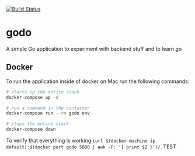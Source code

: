 [![Build Status](https://travis-ci.org/kuriouslabs/godo.svg?branch=master)](https://travis-ci.org/kuriouslabs/godo)

# godo
A simple Go application to experiment with backend stuff and to learn go

## Docker
To run the application inside of docker on Mac run the following commands:

```bash
# starts up the entire stack
docker-compose up -d

# run a command in the container
docker-compose run --rm godo env

# stops the entire stack
docker-compose down
```
To verify that everything is working `curl $(docker-machine ip default):$(docker port godo 5000 | awk -F: '{ print $2 }')/`.
TEST
